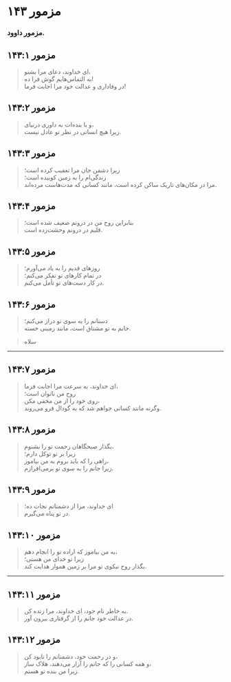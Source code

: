 # مزمور ۱۴۳

### مزمور داوود.

## مزمور ۱۴۳:۱

> ای خداوند، دعای مرا بشنو،  
> به التماس‌هایم گوش فرا ده!  
> در وفاداری و عدالت خود مرا اجابت فرما!

## مزمور ۱۴۳:۲

> و با بنده‌ات به داوری درنیای،  
> زیرا هیچ انسانی در نظر تو عادل نیست.

## مزمور ۱۴۳:۳

> زیرا دشمن جان مرا تعقیب کرده است؛  
> زندگی‌ام را به زمین کوبیده است؛  
> مرا در مکان‌های تاریک ساکن کرده است، مانند کسانی که مدت‌هاست مرده‌اند.

## مزمور ۱۴۳:۴

> بنابراین روح من در درونم ضعیف شده است؛  
> قلبم در درونم وحشت‌زده است.

## مزمور ۱۴۳:۵

> روزهای قدیم را به یاد می‌آورم؛  
> در تمام کارهای تو تفکر می‌کنم؛  
> در کار دست‌های تو تأمل می‌کنم.

## مزمور ۱۴۳:۶

> دستانم را به سوی تو دراز می‌کنم؛  
> جانم به تو مشتاق است، مانند زمینی خسته.

> سلاه

---

## مزمور ۱۴۳:۷

> ای خداوند، به سرعت مرا اجابت فرما،  
> روح من ناتوان است؛  
> روی خود را از من مخفی مکن،  
> وگرنه مانند کسانی خواهم شد که به گودال فرو می‌روند.

## مزمور ۱۴۳:۸

> بگذار صبحگاهان رحمت تو را بشنوم،  
> زیرا بر تو توکل دارم؛  
> راهی را که باید بروم به من بیاموز،  
> زیرا جانم را به سوی تو برمی‌افرازم.

## مزمور ۱۴۳:۹

> ای خداوند، مرا از دشمنانم نجات ده؛  
> در تو پناه می‌گیرم.

## مزمور ۱۴۳:۱۰

> به من بیاموز که اراده تو را انجام دهم،  
> زیرا تو خدای من هستی؛  
> بگذار روح نیکوی تو مرا بر زمین هموار هدایت کند.

---

## مزمور ۱۴۳:۱۱

> به خاطر نام خود، ای خداوند، مرا زنده کن.  
> در عدالت خود جانم را از گرفتاری بیرون آور.

## مزمور ۱۴۳:۱۲

> و در رحمت خود، دشمنانم را نابود کن،  
> و همه کسانی را که جانم را آزار می‌دهند، هلاک ساز،  
> زیرا من بنده تو هستم.

